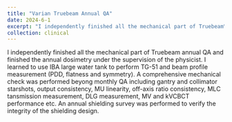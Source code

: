 ```yaml
---
title: "Varian Truebeam Annual QA"
date: 2024-6-1
excerpt: "I independently finished all the mechanical part of Truebeam™ annual QA and finished the dosimetry part under the supervision of Dr Taoran Cui. I learned to use the large water tank to perform TG-51 and beam profile scan."
collection: clinical
---
```


I independently finished all the mechanical part of Truebeam annual QA and finished the annual dosimetry under the supervision of the physicist. I learned to use IBA large water tank to perform TG-51 and beam profile measurement (PDD, flatness and symmetry). A comprehensive mechanical check was performed beyong monthly QA including gantry and collimator starshots, output consistency, MU linearity, off-axis ratio consistency, MLC tansmission measurement, DLG measurement, MV and kVCBCT performance etc. An annual shielding survey was performed to verify the integrity of the shielding design.